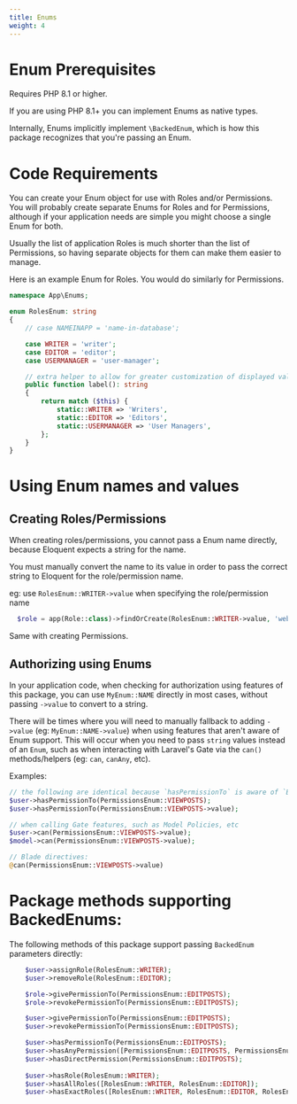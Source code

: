 ```yaml
---
title: Enums
weight: 4
---
```


# Enum Prerequisites

Requires PHP 8.1 or higher.

If you are using PHP 8.1+ you can implement Enums as native types. 

Internally, Enums implicitly implement `\BackedEnum`, which is how this package recognizes that you're passing an Enum.


# Code Requirements

You can create your Enum object for use with Roles and/or Permissions. You will probably create separate Enums for Roles and for Permissions, although if your application needs are simple you might choose a single Enum for both.

Usually the list of application Roles is much shorter than the list of Permissions, so having separate objects for them can make them easier to manage.

Here is an example Enum for Roles. You would do similarly for Permissions.

```php
namespace App\Enums;

enum RolesEnum: string
{
    // case NAMEINAPP = 'name-in-database';

    case WRITER = 'writer';
    case EDITOR = 'editor';
    case USERMANAGER = 'user-manager';

    // extra helper to allow for greater customization of displayed values, without disclosing the name/value data directly
    public function label(): string
    {
        return match ($this) {
            static::WRITER => 'Writers',
            static::EDITOR => 'Editors',
            static::USERMANAGER => 'User Managers',
        };
    }
}
```

# Using Enum names and values

## Creating Roles/Permissions

When creating roles/permissions, you cannot pass a Enum name directly, because Eloquent expects a string for the name.

You must manually convert the name to its value in order to pass the correct string to Eloquent for the role/permission name.

eg: use `RolesEnum::WRITER->value` when specifying the role/permission name

```php
  $role = app(Role::class)->findOrCreate(RolesEnum::WRITER->value, 'web');
```
Same with creating Permissions.

## Authorizing using Enums

In your application code, when checking for authorization using features of this package, you can use `MyEnum::NAME` directly in most cases, without passing `->value` to convert to a string.

There will be times where you will need to manually fallback to adding `->value` (eg: `MyEnum::NAME->value`) when using features that aren't aware of Enum support. This will occur when you need to pass `string` values instead of an `Enum`, such as when interacting with Laravel's Gate via the `can()` methods/helpers (eg: `can`, `canAny`, etc).

Examples:
```php
// the following are identical because `hasPermissionTo` is aware of `BackedEnum` support:
$user->hasPermissionTo(PermissionsEnum::VIEWPOSTS);
$user->hasPermissionTo(PermissionsEnum::VIEWPOSTS->value);

// when calling Gate features, such as Model Policies, etc
$user->can(PermissionsEnum::VIEWPOSTS->value);
$model->can(PermissionsEnum::VIEWPOSTS->value);

// Blade directives:
@can(PermissionsEnum::VIEWPOSTS->value)
```


# Package methods supporting BackedEnums:
The following methods of this package support passing `BackedEnum` parameters directly:

```php
	$user->assignRole(RolesEnum::WRITER);
	$user->removeRole(RolesEnum::EDITOR);

    $role->givePermissionTo(PermissionsEnum::EDITPOSTS);
    $role->revokePermissionTo(PermissionsEnum::EDITPOSTS);

    $user->givePermissionTo(PermissionsEnum::EDITPOSTS);
    $user->revokePermissionTo(PermissionsEnum::EDITPOSTS);

	$user->hasPermissionTo(PermissionsEnum::EDITPOSTS);
	$user->hasAnyPermission([PermissionsEnum::EDITPOSTS, PermissionsEnum::VIEWPOSTS]);
	$user->hasDirectPermission(PermissionsEnum::EDITPOSTS);
    
    $user->hasRole(RolesEnum::WRITER);
    $user->hasAllRoles([RolesEnum::WRITER, RolesEnum::EDITOR]);
    $user->hasExactRoles([RolesEnum::WRITER, RolesEnum::EDITOR, RolesEnum::MANAGER]);

```
